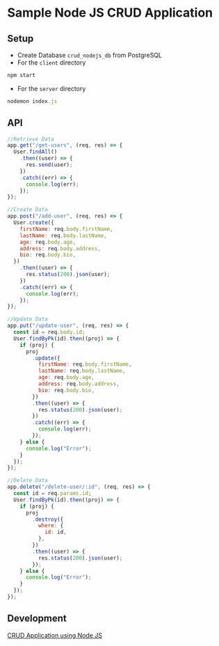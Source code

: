 # Sample Node JS CRUD Application

## Setup
- Create Database ```crud_nodejs_db``` from PostgreSQL
- For the ```client``` directory

```js
npm start
```
- For the ```server``` directory

```js
nodemon index.js
```

## API
```js
//Retrieve Data
app.get("/get-users", (req, res) => {
  User.findAll()
    .then((user) => {
      res.send(user);
    })
    .catch((err) => {
      console.log(err);
    });
});

//Create Data
app.post("/add-user", (req, res) => {
  User.create({
    firstName: req.body.firstName,
    lastName: req.body.lastName,
    age: req.body.age,
    address: req.body.address,
    bio: req.body.bio,
  })
    .then((user) => {
      res.status(200).json(user);
    })
    .catch((err) => {
      console.log(err);
    });
});

//Update Data
app.put("/update-user", (req, res) => {
  const id = req.body.id;
  User.findByPk(id).then((proj) => {
    if (proj) {
      proj
        .update({
          firstName: req.body.firstName,
          lastName: req.body.lastName,
          age: req.body.age,
          address: req.body.address,
          bio: req.body.bio,
        })
        .then((user) => {
          res.status(200).json(user);
        })
        .catch((err) => {
          console.log(err);
        });
    } else {
      console.log("Error");
    }
  });
});

//Delete Data
app.delete("/delete-user/:id", (req, res) => {
  const id = req.params.id;
  User.findByPk(id).then((proj) => {
    if (proj) {
      proj
        .destroy({
          where: {
            id: id,
          },
        })
        .then((user) => {
          res.status(200).json(user);
        });
    } else {
      console.log("Error");
    }
  });
});
```
## Development
[CRUD Application using Node JS](https://youtube.com/playlist?list=PLNKj2WQC8KzKlW7myP_QNiqOeutaZuLUD)

